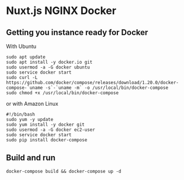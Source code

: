 # Nuxt.js NGINX Docker

## Getting you instance ready for Docker
With Ubuntu
```
sudo apt update
sudo apt install -y docker.io git
sudo usermod -a -G docker ubuntu
sudo service docker start
sudo curl -L https://github.com/docker/compose/releases/download/1.20.0/docker-compose-`uname -s`-`uname -m` -o /usr/local/bin/docker-compose
sudo chmod +x /usr/local/bin/docker-compose
```
or with Amazon Linux
```
#!/bin/bash
sudo yum -y update
sudo yum install -y docker git
sudo usermod -a -G docker ec2-user
sudo service docker start
sudo pip install docker-compose
```

## Build and run
```
docker-compose build && docker-compose up -d
```
